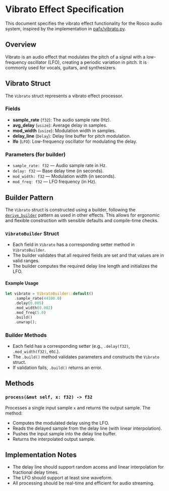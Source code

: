# Vibrato Effect Specification

This document specifies the vibrato effect functionality for the Rosco audio system, inspired by the implementation in [pafx/vibrato.py](https://github.com/chenwj1989/pafx/blob/main/pafx/vibrato.py).

## Overview

Vibrato is an audio effect that modulates the pitch of a signal with a low-frequency oscillator (LFO), creating a periodic variation in pitch. It is commonly used for vocals, guitars, and synthesizers.

## Vibrato Struct

The `Vibrato` struct represents a vibrato effect processor.

### Fields
- **sample_rate** (`f32`): The audio sample rate (Hz).
- **avg_delay** (`usize`): Average delay in samples.
- **mod_width** (`usize`): Modulation width in samples.
- **delay_line** (`Delay`): Delay line buffer for pitch modulation.
- **lfo** (`LFO`): Low-frequency oscillator for modulating the delay.

### Parameters (for builder)
- `sample_rate: f32` — Audio sample rate in Hz.
- `delay: f32` — Base delay time (in seconds).
- `mod_width: f32` — Modulation width (in seconds).
- `mod_freq: f32` — LFO frequency (in Hz).

## Builder Pattern

The `Vibrato` struct is constructed using a builder, following the [`derive_builder`](https://docs.rs/derive_builder/) pattern as used in other effects. This allows for ergonomic and flexible construction with sensible defaults and compile-time checks.

### `VibratoBuilder` Struct
- Each field in `Vibrato` has a corresponding setter method in `VibratoBuilder`.
- The builder validates that all required fields are set and that values are in valid ranges.
- The builder computes the required delay line length and initializes the LFO.

#### Example Usage
```rust
let vibrato = VibratoBuilder::default()
    .sample_rate(44100.0)
    .delay(0.005)
    .mod_width(0.002)
    .mod_freq(5.0)
    .build()
    .unwrap();
```

### Builder Methods
- Each field has a corresponding setter (e.g., `.delay(f32)`, `.mod_width(f32)`, etc.).
- The `.build()` method validates parameters and constructs the `Vibrato` struct.
- If validation fails, `.build()` returns an error.

## Methods

### `process(&mut self, x: f32) -> f32`
Processes a single input sample `x` and returns the output sample. The method:
- Computes the modulated delay using the LFO.
- Reads the delayed sample from the delay line (with linear interpolation).
- Pushes the input sample into the delay line buffer.
- Returns the interpolated output sample.

## Implementation Notes

- The delay line should support random access and linear interpolation for fractional delay times.
- The LFO should support at least sine waveform.
- All processing should be real-time and efficient for audio streaming. 